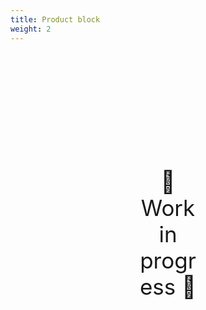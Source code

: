 ```yaml
---
title: Product block
weight: 2
---
```

<div style="text-align: center; font-size:2.5em;margin: 200px;">🚧 Work in progress 🚧</div>